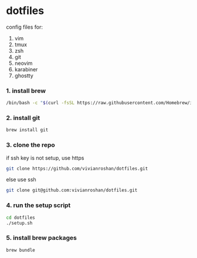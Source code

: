 # dotfiles

config files for:
  1. vim
  2. tmux
  3. zsh
  4. git
  5. neovim
  6. karabiner
  7. ghostty

### 1. install brew
```bash
/bin/bash -c "$(curl -fsSL https://raw.githubusercontent.com/Homebrew/install/HEAD/install.sh)"
```

### 2. install git
```bash
brew install git
```

### 3. clone the repo
if ssh key is not setup, use https
```bash
git clone https://github.com/vivianroshan/dotfiles.git
```
else use ssh
```bash
git clone git@github.com:vivianroshan/dotfiles.git
```

### 4. run the setup script
```bash
cd dotfiles
./setup.sh
```

### 5. install brew packages
```bash
brew bundle
```

